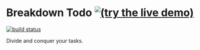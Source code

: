 # Breakdown Todo [![(try the live demo)](https://img.shields.io/badge/live%20demo-try%20it-brightgreen.svg)](https://y0hy0h.github.io/breakdown/)

[![build status](https://travis-ci.org/Y0hy0h/breakdown.svg?branch=master)](https://travis-ci.org/Y0hy0h/breakdown)

Divide and conquer your tasks.